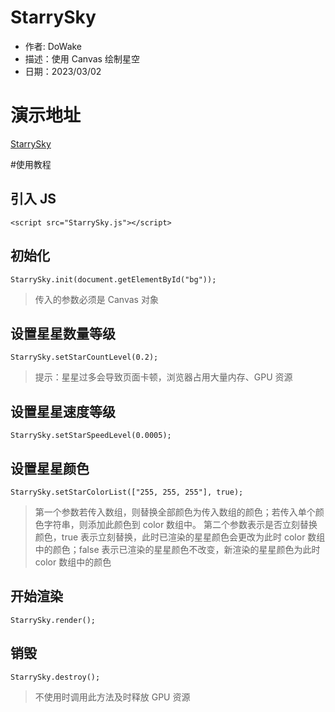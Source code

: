 # StarrySky

- 作者: DoWake
- 描述：使用 Canvas 绘制星空
- 日期：2023/03/02

# 演示地址

[StarrySky](http://starrysky.mengxing.cc)

#使用教程

## 引入 JS

`<script src="StarrySky.js"></script>`

## 初始化

`StarrySky.init(document.getElementById("bg"));`

> 传入的参数必须是 Canvas 对象

## 设置星星数量等级

`StarrySky.setStarCountLevel(0.2);`

> 提示：星星过多会导致页面卡顿，浏览器占用大量内存、GPU 资源

## 设置星星速度等级

`StarrySky.setStarSpeedLevel(0.0005);`

## 设置星星颜色

`StarrySky.setStarColorList(["255, 255, 255"], true);`

> 第一个参数若传入数组，则替换全部颜色为传入数组的颜色；若传入单个颜色字符串，则添加此颜色到 color 数组中。
> 第二个参数表示是否立刻替换颜色，true 表示立刻替换，此时已渲染的星星颜色会更改为此时 color 数组中的颜色；false 表示已渲染的星星颜色不改变，新渲染的星星颜色为此时 color 数组中的颜色

## 开始渲染

`StarrySky.render();`

## 销毁

`StarrySky.destroy();`

> 不使用时调用此方法及时释放 GPU 资源

